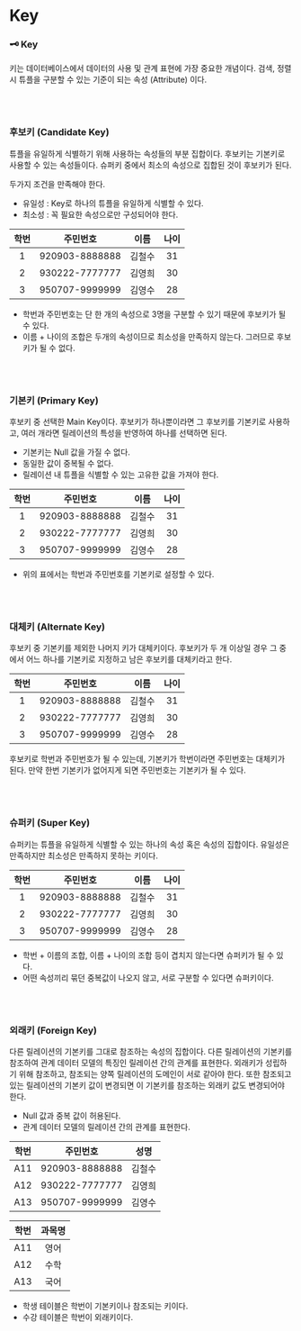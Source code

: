 # Key

### 🗝 Key

키는 데이터베이스에서 데이터의 사용 및 관계 표현에 가장 중요한 개념이다. 검색, 정렬 시 튜플을 구분할 수 있는 기준이 되는 속성 (Attribute) 이다.

</br>

</br>

### 후보키 (Candidate Key)

튜플을 유일하게 식별하기 위해 사용하는 속성들의 부분 집합이다. 후보키는 기본키로 사용할 수 있는 속성들이다. 슈퍼키 중에서 최소의 속성으로 집합된 것이 후보키가 된다.

두가지 조건을 만족해야 한다.

- 유일성 : Key로 하나의 튜플을 유일하게 식별할 수 있다.
- 최소성 : 꼭 필요한 속성으로만 구성되어야 한다.

| 학번 |    주민번호    |  이름  | 나이 |
| :--: | :------------: | :----: | :--: |
|  1   | 920903-8888888 | 김철수 |  31  |
|  2   | 930222-7777777 | 김영희 |  30  |
|  3   | 950707-9999999 | 김영수 |  28  |

- 학번과 주민번호는 단 한 개의 속성으로 3명을 구분할 수 있기 때문에 후보키가 될 수 있다.
- 이름 + 나이의 조합은 두개의 속성이므로 최소성을 만족하지 않는다. 그러므로 후보키가 될 수 없다.

</br>

</br>

### 기본키 (Primary Key)

후보키 중 선택한 Main Key이다. 후보키가 하나뿐이라면 그 후보키를 기본키로 사용하고, 여러 개라면 릴레이션의 특성을 반영하여 하나를 선택하면 된다. 

- 기본키는 Null 값을 가질 수 없다.
- 동일한 값이 중복될 수 없다.
- 릴레이션 내 튜플을 식별할 수 있는 고유한 값을 가져야 한다.

| 학번 |    주민번호    |  이름  | 나이 |
| :--: | :------------: | :----: | :--: |
|  1   | 920903-8888888 | 김철수 |  31  |
|  2   | 930222-7777777 | 김영희 |  30  |
|  3   | 950707-9999999 | 김영수 |  28  |

- 위의 표에서는 학번과 주민번호를 기본키로 설정할 수 있다.

</br>

</br>

### 대체키 (Alternate Key)

후보키 중 기본키를 제외한 나머지 키가 대체키이다. 후보키가 두 개 이상일 경우 그 중에서 어느 하나를 기본키로 지정하고 남은 후보키를 대체키라고 한다.

| 학번 |    주민번호    |  이름  | 나이 |
| :--: | :------------: | :----: | :--: |
|  1   | 920903-8888888 | 김철수 |  31  |
|  2   | 930222-7777777 | 김영희 |  30  |
|  3   | 950707-9999999 | 김영수 |  28  |

후보키로 학번과 주민번호가 될 수 있는데, 기본키가 학번이라면 주민번호는 대체키가 된다. 만약 한번 기본키가 없어지게 되면 주민번호는 기본키가 될 수 있다.

</br>

</br>

### 슈퍼키 (Super Key)

슈퍼키는 튜플을 유일하게 식별할 수 있는 하나의 속성 혹은 속성의 집합이다. 유일성은 만족하지만 최소성은 만족하지 못하는 키이다.

| 학번 |    주민번호    |  이름  | 나이 |
| :--: | :------------: | :----: | :--: |
|  1   | 920903-8888888 | 김철수 |  31  |
|  2   | 930222-7777777 | 김영희 |  30  |
|  3   | 950707-9999999 | 김영수 |  28  |

- 학번 + 이름의 조합, 이름 + 나이의 조합 등이 겹치지 않는다면 슈퍼키가 될 수 있다.
- 어떤 속성끼리 묶던 중복값이 나오지 않고, 서로 구분할 수 있다면 슈퍼키이다.

</br>

</br>

### 외래키 (Foreign Key)

다른 릴레이션의 기본키를 그대로 참조하는 속성의 집합이다. 다른 릴레이션의 기본키를 참조하여 관계 데이터 모델의 특징인 릴레이션 간의 관계를 표현한다. 외래키가 성립하기 위해 참조하고, 참조되는 양쪽 릴레이션의 도메인이 서로 같아야 한다. 또한 참조되고 있는 릴레이션의 기본키 값이 변경되면 이 기본키를 참조하는 외래키 값도 변경되어야 한다.

- Null 값과 중복 값이 허용된다.
- 관계 데이터 모델의 릴레이션 간의 관계를 표현한다.

| 학번 |    주민번호    |  성명  |
| :--: | :------------: | :----: |
| A11  | 920903-8888888 | 김철수 |
| A12  | 930222-7777777 | 김영희 |
| A13  | 950707-9999999 | 김영수 |

| 학번 | 과목명 |
| :--: | :----: |
| A11  |  영어  |
| A12  |  수학  |
| A13  |  국어  |

- 학생 테이블은 학번이 기본키이나 참조되는 키이다.
- 수강 테이블은 학번이 외래키이다.